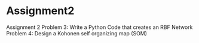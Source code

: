 # Assignment2
Assignment 2
Problem 3: Write a Python Code that creates an RBF Network
Problem 4: Design a Kohonen self organizing map (SOM)
